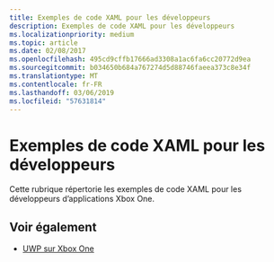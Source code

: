 ```yaml
---
title: Exemples de code XAML pour les développeurs
description: Exemples de code XAML pour les développeurs
ms.localizationpriority: medium
ms.topic: article
ms.date: 02/08/2017
ms.openlocfilehash: 495cd9cffb17666ad3308a1ac6fa6cc20772d9ea
ms.sourcegitcommit: b034650b684a767274d5d88746faeea373c8e34f
ms.translationtype: MT
ms.contentlocale: fr-FR
ms.lasthandoff: 03/06/2019
ms.locfileid: "57631814"
---
```

# <a name="xaml-samples-for-developers"></a>Exemples de code XAML pour les développeurs

Cette rubrique répertorie les exemples de code XAML pour les développeurs d’applications Xbox One.

## <a name="see-also"></a>Voir également
- [UWP sur Xbox One](index.md)

